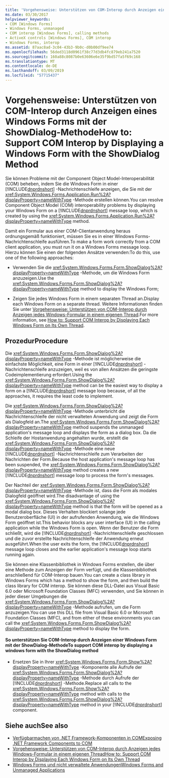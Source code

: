 ```yaml
---
title: 'Vorgehensweise: Unterstützen von COM-Interop durch Anzeigen eines Windows Forms mit der ShowDialog-Methode'
ms.date: 03/30/2017
helpviewer_keywords:
- COM [Windows Forms]
- Windows Forms, unmanaged
- COM interop [Windows Forms], calling methods
- ActiveX controls [Windows Forms], COM interop
- Windows Forms, interop
ms.assetid: 87aac8ad-3c04-43b3-9b0c-d0b00df9ee74
ms.openlocfilehash: 56ded3118d0961f38c77d3db4fc879eb241a7520
ms.sourcegitcommit: 160a88c8087b0e63606e6e35f9bd57fa5f69c168
ms.translationtype: MT
ms.contentlocale: de-DE
ms.lasthandoff: 03/09/2019
ms.locfileid: "57715437"
---
```

# <a name="how-to-support-com-interop-by-displaying-a-windows-form-with-the-showdialog-method"></a><span data-ttu-id="088d3-102">Vorgehensweise: Unterstützen von COM-Interop durch Anzeigen eines Windows Forms mit der ShowDialog-Methode</span><span class="sxs-lookup"><span data-stu-id="088d3-102">How to: Support COM Interop by Displaying a Windows Form with the ShowDialog Method</span></span>
<span data-ttu-id="088d3-103">Sie können Probleme mit der Component Object Model-Interoperabilität (COM) beheben, indem Sie die Windows Form in einer [!INCLUDE[dnprdnshort](../../../../includes/dnprdnshort-md.md)] -Nachrichtenschleife anzeigen, die Sie mit der <xref:System.Windows.Forms.Application.Run%2A?displayProperty=nameWithType> -Methode erstellen können.</span><span class="sxs-lookup"><span data-stu-id="088d3-103">You can resolve Component Object Model (COM) interoperability problems by displaying your Windows Form on a [!INCLUDE[dnprdnshort](../../../../includes/dnprdnshort-md.md)] message loop, which is created by using the <xref:System.Windows.Forms.Application.Run%2A?displayProperty=nameWithType> method.</span></span>  
  
 <span data-ttu-id="088d3-104">Damit ein Formular aus einer COM-Clientanwendung heraus ordnungsgemäß funktioniert, müssen Sie es in einer Windows Forms-Nachrichtenschleife ausführen.</span><span class="sxs-lookup"><span data-stu-id="088d3-104">To make a form work correctly from a COM client application, you must run it on a Windows Forms message loop.</span></span> <span data-ttu-id="088d3-105">Hierzu können Sie einen der folgenden Ansätze verwenden:</span><span class="sxs-lookup"><span data-stu-id="088d3-105">To do this, use one of the following approaches:</span></span>  
  
-   <span data-ttu-id="088d3-106">Verwenden Sie die <xref:System.Windows.Forms.Form.ShowDialog%2A?displayProperty=nameWithType> -Methode, um die Windows Form anzuzeigen.</span><span class="sxs-lookup"><span data-stu-id="088d3-106">Use the <xref:System.Windows.Forms.Form.ShowDialog%2A?displayProperty=nameWithType> method to display the Windows Form;</span></span>  
  
-   <span data-ttu-id="088d3-107">Zeigen Sie jedes Windows Form in einem separaten Thread an.</span><span class="sxs-lookup"><span data-stu-id="088d3-107">Display each Windows Form on a separate thread.</span></span> <span data-ttu-id="088d3-108">Weitere Informationen finden Sie unter [Vorgehensweise: Unterstützen von COM-Interop durch Anzeigen jedes Windows-Formular in einem eigenen Thread](how-to-support-com-interop-by-displaying-each-windows-form-on-its-own-thread.md).</span><span class="sxs-lookup"><span data-stu-id="088d3-108">For more information, see [How to: Support COM Interop by Displaying Each Windows Form on Its Own Thread](how-to-support-com-interop-by-displaying-each-windows-form-on-its-own-thread.md).</span></span>  
  
## <a name="procedure"></a><span data-ttu-id="088d3-109">Prozedur</span><span class="sxs-lookup"><span data-stu-id="088d3-109">Procedure</span></span>  
 <span data-ttu-id="088d3-110">Die <xref:System.Windows.Forms.Form.ShowDialog%2A?displayProperty=nameWithType> -Methode ist möglicherweise die einfachste Möglichkeit, eine Form in einer [!INCLUDE[dnprdnshort](../../../../includes/dnprdnshort-md.md)] -Nachrichtenschleife anzuzeigen, weil es von allen Ansätzen die geringste Codeimplementierung erfordert.</span><span class="sxs-lookup"><span data-stu-id="088d3-110">Using the <xref:System.Windows.Forms.Form.ShowDialog%2A?displayProperty=nameWithType> method can be the easiest way to display a form on a [!INCLUDE[dnprdnshort](../../../../includes/dnprdnshort-md.md)] message loop because, of all the approaches, it requires the least code to implement.</span></span>  
  
 <span data-ttu-id="088d3-111">Die <xref:System.Windows.Forms.Form.ShowDialog%2A?displayProperty=nameWithType> -Methode unterbricht die Nachrichtenschleife der nicht verwalteten Anwendung und zeigt die Form als Dialogfeld an.</span><span class="sxs-lookup"><span data-stu-id="088d3-111">The <xref:System.Windows.Forms.Form.ShowDialog%2A?displayProperty=nameWithType> method suspends the unmanaged application's message loop and displays the form as a dialog box.</span></span> <span data-ttu-id="088d3-112">Da die Schleife der Hostanwendung angehalten wurde, erstellt die <xref:System.Windows.Forms.Form.ShowDialog%2A?displayProperty=nameWithType> -Methode eine neue [!INCLUDE[dnprdnshort](../../../../includes/dnprdnshort-md.md)] -Nachrichtenschleife zum Verarbeiten der Nachrichten der Form.</span><span class="sxs-lookup"><span data-stu-id="088d3-112">Because the host application's message loop has been suspended, the <xref:System.Windows.Forms.Form.ShowDialog%2A?displayProperty=nameWithType> method creates a new [!INCLUDE[dnprdnshort](../../../../includes/dnprdnshort-md.md)] message loop to process the form's messages.</span></span>  
  
 <span data-ttu-id="088d3-113">Der Nachteil der <xref:System.Windows.Forms.Form.ShowDialog%2A?displayProperty=nameWithType> -Methode ist, dass die Form als modales Dialogfeld geöffnet wird.</span><span class="sxs-lookup"><span data-stu-id="088d3-113">The disadvantage of using the <xref:System.Windows.Forms.Form.ShowDialog%2A?displayProperty=nameWithType> method is that the form will be opened as a modal dialog box.</span></span> <span data-ttu-id="088d3-114">Dieses Verhalten blockiert solange jede Benutzeroberfläche (UI) in der aufrufenden Anwendung, wie die Windows Form geöffnet ist.</span><span class="sxs-lookup"><span data-stu-id="088d3-114">This behavior blocks any user interface (UI) in the calling application while the Windows Form is open.</span></span> <span data-ttu-id="088d3-115">Wenn der Benutzer die Form schließt, wird die [!INCLUDE[dnprdnshort](../../../../includes/dnprdnshort-md.md)] -Nachrichtenschleife geschlossen und die zuvor erstellte Nachrichtenschleife der Anwendung erneut ausgeführt.</span><span class="sxs-lookup"><span data-stu-id="088d3-115">When the user exits the form, the [!INCLUDE[dnprdnshort](../../../../includes/dnprdnshort-md.md)] message loop closes and the earlier application's message loop starts running again.</span></span>  
  
 <span data-ttu-id="088d3-116">Sie können eine Klassenbibliothek in Windows Forms erstellen, die über eine Methode zum Anzeigen der Form verfügt, und die Klassenbibliothek anschließend für COM-Interop bauen.</span><span class="sxs-lookup"><span data-stu-id="088d3-116">You can create a class library in Windows Forms which has a method to show the form, and then build the class library for COM interop.</span></span> <span data-ttu-id="088d3-117">Sie können diese DLL-Datei aus Visual Basic 6.0 oder Microsoft Foundation Classes (MFC) verwenden, und Sie können in jeder dieser Umgebungen die <xref:System.Windows.Forms.Form.ShowDialog%2A?displayProperty=nameWithType> -Methode aufrufen, um die Form anzuzeigen.</span><span class="sxs-lookup"><span data-stu-id="088d3-117">You can use this DLL file from Visual Basic 6.0 or Microsoft Foundation Classes (MFC), and from either of these environments you can call the <xref:System.Windows.Forms.Form.ShowDialog%2A?displayProperty=nameWithType> method to display the form.</span></span>  
  
#### <a name="to-support-com-interop-by-displaying-a-windows-form-with-the-showdialog-method"></a><span data-ttu-id="088d3-118">So unterstützen Sie COM-Interop durch Anzeigen einer Windows Form mit der ShowDialog-Methode</span><span class="sxs-lookup"><span data-stu-id="088d3-118">To support COM interop by displaying a windows form with the ShowDialog method</span></span>  
  
-   <span data-ttu-id="088d3-119">Ersetzen Sie in Ihrer <xref:System.Windows.Forms.Form.Show%2A?displayProperty=nameWithType> -Komponente alle Aufrufe der <xref:System.Windows.Forms.Form.ShowDialog%2A?displayProperty=nameWithType> -Methode durch Aufrufe der [!INCLUDE[dnprdnshort](../../../../includes/dnprdnshort-md.md)] -Methode.</span><span class="sxs-lookup"><span data-stu-id="088d3-119">Replace all calls to the <xref:System.Windows.Forms.Form.Show%2A?displayProperty=nameWithType> method with calls to the <xref:System.Windows.Forms.Form.ShowDialog%2A?displayProperty=nameWithType> method in your [!INCLUDE[dnprdnshort](../../../../includes/dnprdnshort-md.md)] component.</span></span>  
  
## <a name="see-also"></a><span data-ttu-id="088d3-120">Siehe auch</span><span class="sxs-lookup"><span data-stu-id="088d3-120">See also</span></span>
- [<span data-ttu-id="088d3-121">Verfügbarmachen von .NET Framework-Komponenten in COM</span><span class="sxs-lookup"><span data-stu-id="088d3-121">Exposing .NET Framework Components to COM</span></span>](../../interop/exposing-dotnet-components-to-com.md)
- [<span data-ttu-id="088d3-122">Vorgehensweise: Unterstützen von COM-Interop durch Anzeigen jedes Windows-Formular in einem eigenen Thread</span><span class="sxs-lookup"><span data-stu-id="088d3-122">How to: Support COM Interop by Displaying Each Windows Form on Its Own Thread</span></span>](how-to-support-com-interop-by-displaying-each-windows-form-on-its-own-thread.md)
- [<span data-ttu-id="088d3-123">Windows Forms und nicht verwaltete Anwendungen</span><span class="sxs-lookup"><span data-stu-id="088d3-123">Windows Forms and Unmanaged Applications</span></span>](windows-forms-and-unmanaged-applications.md)
